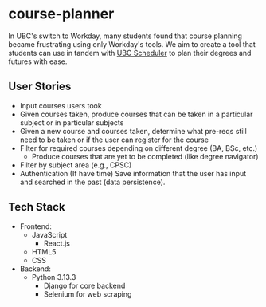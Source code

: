 # course-planner


In UBC's switch to Workday, many students found that course planning became frustrating using only Workday's tools. We aim to create a tool that students can use in 
tandem with [UBC Scheduler]('https://ubcscheduler.ca/') to plan their degrees and futures with ease. 


## User Stories

- Input courses users took 
- Given courses taken, produce courses that can be taken in a particular subject or in particular subjects
- Given a new course and courses taken, determine what pre-reqs still need to be taken or if the user can register for the course
- Filter for required courses depending on different degree (BA, BSc, etc.) 
  - Produce courses that are yet to be completed (like degree navigator)
- Filter by subject area (e.g., CPSC)
- Authentication (If have time) Save information that the user has input and searched in the past (data persistence).


## Tech Stack

- Frontend:
  - JavaScript
    - React.js
  - HTML5
  - CSS
- Backend:
  - Python 3.13.3
    - Django for core backend  
    - Selenium for web scraping
